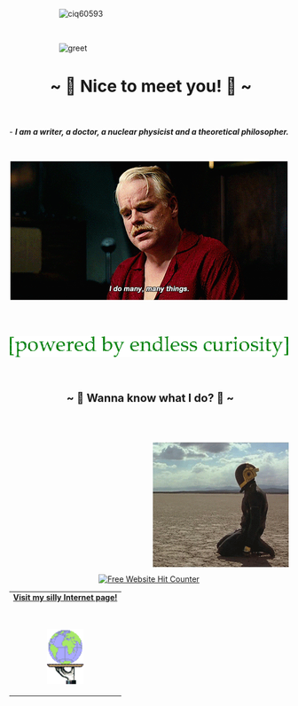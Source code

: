 &emsp; &emsp; &emsp; &emsp; &emsp;  ![ciq60593](https://github.com/TankEngine-ish/TankEngine-ish/assets/131184681/0d012ea0-b2b6-44ff-b1be-2ec4d232394e)

<br />

&emsp; &emsp; &emsp; &emsp; &emsp; ![greet](https://github.com/TankEngine-ish/TankEngine-ish/assets/131184681/41030361-5ccb-4c7f-b076-5280e7797da5)


<h2 align="center" style="font-size: 30px"> ~ 📇 Nice to meet you! 📇 ~</h2>
<br />

<p align="center">
- <i><b> I am a writer, a doctor, a nuclear physicist and a theoretical philosopher.</i></b>
</p>
<br />

<p align="center">
  <img src="hoffman.gif" alt="animated" />
</p>
<br />
<br />

<p align="center">
  <img src="txtt.gif" alt="animated" />
</p>




<br />

<h2 align="center" style="font-size: 20px"> ~ 📝 Wanna know what I do? 📝 ~</h2>

<table width="100%" align="left">
<tr>
<td align="center">
<a href="https://google.com">
<strong>Visit my silly Internet page!</strong>
<br />
<br />
<br />

<p>
<img alt="Globe" height="100" src="globe.gif">
</a>
</p>
</td>

<br />
<br />
<br />

<img align="right" alt="GIF" src="daftPunk.gif">

<br />
<br />
<br />
<br />
<br />
<br />
<br />
<br />
<br />
<br />
<br />
<br />
<br />
<br />


<div class = "footer">
<div align='center'><a href='https://www.free-website-hit-counter.com'><img src='https://www.free-website-hit-counter.com/c.php?d=9&id=157178&s=16' border='0' alt='Free Website Hit Counter'></a><br / ><small><a href='https://www.free-website-hit-counter.com'></div>
</div>



